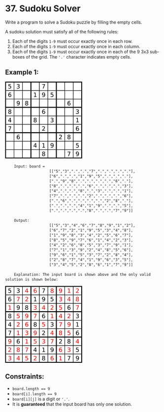 # 37. Sudoku Solver


Write a program to solve a Sudoku puzzle by filling the empty cells.

A sudoku solution must satisfy all of the following rules:

1. Each of the digits `1-9` must occur exactly once in each row.
2. Each of the digits `1-9` must occur exactly once in each column.
4. Each of the digits `1-9` must occur exactly once in each of the 9 3x3 sub-boxes of the grid.
The `'.'` character indicates empty cells.

 

## Example 1:

![alt text](image.png)

        Input: board = 
                        [["5","3",".",".","7",".",".",".","."],
                        ["6",".",".","1","9","5",".",".","."],
                        [".","9","8",".",".",".",".","6","."],
                        ["8",".",".",".","6",".",".",".","3"],
                        ["4",".",".","8",".","3",".",".","1"],
                        ["7",".",".",".","2",".",".",".","6"],
                        [".","6",".",".",".",".","2","8","."],
                        [".",".",".","4","1","9",".",".","5"],
                        [".",".",".",".","8",".",".","7","9"]]
        
        Output: 
                        [["5","3","4","6","7","8","9","1","2"],
                        ["6","7","2","1","9","5","3","4","8"],
                        ["1","9","8","3","4","2","5","6","7"],
                        ["8","5","9","7","6","1","4","2","3"],
                        ["4","2","6","8","5","3","7","9","1"],
                        ["7","1","3","9","2","4","8","5","6"],
                        ["9","6","1","5","3","7","2","8","4"],
                        ["2","8","7","4","1","9","6","3","5"],
                        ["3","4","5","2","8","6","1","7","9"]]
        
        Explanation: The input board is shown above and the only valid solution is shown below:
![alt text](image-1.png)

## Constraints:

* `board.length == 9`
* `board[i].length == 9`
* `board[i][j]` is a digit or `'.'`.
* It is **guaranteed** that the input board has only one solution.
